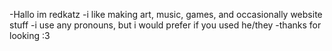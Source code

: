 -Hallo im redkatz
-i like making art, music, games, and occasionally website stuff
-i use any pronouns, but i would prefer if you used he/they
-thanks for looking :3
